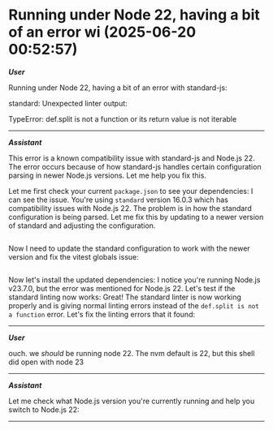 <!-- Generated by SpecStory -->

# Running under Node 22, having a bit of an error wi (2025-06-20 00:52:57)

_**User**_

Running under Node 22, having a bit of an error with standard-js:

standard: Unexpected linter output:

TypeError: def.split is not a function or its return value is not iterable

---

_**Assistant**_

This error is a known compatibility issue with standard-js and Node.js 22. The error occurs because of how standard-js handles certain configuration parsing in newer Node.js versions. Let me help you fix this.

Let me first check your current `package.json` to see your dependencies: I can see the issue. You're using `standard` version 16.0.3 which has compatibility issues with Node.js 22. The problem is in how the standard configuration is being parsed. Let me fix this by updating to a newer version of standard and adjusting the configuration. 
```

```
Now I need to update the standard configuration to work with the newer version and fix the vitest globals issue: 
```

```
Now let's install the updated dependencies: I notice you're running Node.js v23.7.0, but the error was mentioned for Node.js 22. Let's test if the standard linting now works: Great! The standard linter is now working properly and is giving normal linting errors instead of the `def.split is not a function` error. Let's fix the linting errors that it found: 

---

_**User**_

ouch. we _should_ be running node 22. The nvm default is 22, but this shell did open with node 23

---

_**Assistant**_

Let me check what Node.js version you're currently running and help you switch to Node.js 22: 

---

